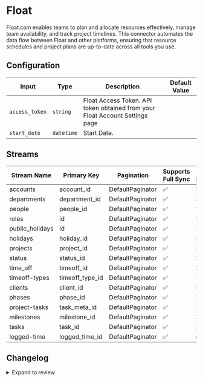 # Float
Float.com enables teams to plan and allocate resources effectively, manage team availability, and track project timelines. This connector automates the data flow between Float and other platforms, ensuring that resource schedules and project plans are up-to-date across all tools you use.

## Configuration

| Input | Type | Description | Default Value |
|-------|------|-------------|---------------|
| `access_token` | `string` | Float Access Token. API token obtained from your Float Account Settings page |  |
| `start_date` | `datetime` | Start Date. | |

## Streams
| Stream Name | Primary Key | Pagination | Supports Full Sync | Supports Incremental |
|-------------|-------------|------------|---------------------|----------------------|
| accounts | account_id | DefaultPaginator | ✅ |  ❌  |
| departments | department_id | DefaultPaginator | ✅ |  ❌  |
| people | people_id | DefaultPaginator | ✅ |  ❌  |
| roles | id | DefaultPaginator | ✅ |  ❌  |
| public_holidays | id | DefaultPaginator | ✅ |  ❌  |
| holidays | holiday_id | DefaultPaginator | ✅ |  ❌  |
| projects | project_id | DefaultPaginator | ✅ |  ❌  |
| status | status_id | DefaultPaginator | ✅ |  ❌  |
| time_off | timeoff_id | DefaultPaginator | ✅ |  ❌  |
| timeoff-types | timeoff_type_id | DefaultPaginator | ✅ |  ❌  |
| clients | client_id | DefaultPaginator | ✅ |  ❌  |
| phases | phase_id | DefaultPaginator | ✅ |  ❌  |
| project-tasks | task_meta_id | DefaultPaginator | ✅ |  ❌  |
| milestones | milestone_id | DefaultPaginator | ✅ |  ❌  |
| tasks | task_id | DefaultPaginator | ✅ |  ❌  |
| logged-time | logged_time_id | DefaultPaginator | ✅ |  ✅  |

## Changelog

<details>
  <summary>Expand to review</summary>

| Version          | Date              | Pull Request | Subject        |
|------------------|-------------------|--------------|----------------|
| 0.0.33 | 2025-09-30 | [66770](https://github.com/airbytehq/airbyte/pull/66770) | Update dependencies |
| 0.0.32 | 2025-09-24 | [65798](https://github.com/airbytehq/airbyte/pull/65798) | Update dependencies |
| 0.0.31 | 2025-08-23 | [65301](https://github.com/airbytehq/airbyte/pull/65301) | Update dependencies |
| 0.0.30 | 2025-08-09 | [64776](https://github.com/airbytehq/airbyte/pull/64776) | Update dependencies |
| 0.0.29 | 2025-08-02 | [64370](https://github.com/airbytehq/airbyte/pull/64370) | Update dependencies |
| 0.0.28 | 2025-07-26 | [63937](https://github.com/airbytehq/airbyte/pull/63937) | Update dependencies |
| 0.0.27 | 2025-07-19 | [63595](https://github.com/airbytehq/airbyte/pull/63595) | Update dependencies |
| 0.0.26 | 2025-07-17 | [63315](https://github.com/airbytehq/airbyte/pull/63315) | source-float contribution from cvd |
| 0.0.25 | 2025-07-12 | [63025](https://github.com/airbytehq/airbyte/pull/63025) | Update dependencies |
| 0.0.24 | 2025-07-05 | [62759](https://github.com/airbytehq/airbyte/pull/62759) | Update dependencies |
| 0.0.23 | 2025-06-28 | [62314](https://github.com/airbytehq/airbyte/pull/62314) | Update dependencies |
| 0.0.22 | 2025-06-21 | [61955](https://github.com/airbytehq/airbyte/pull/61955) | Update dependencies |
| 0.0.21 | 2025-06-14 | [60401](https://github.com/airbytehq/airbyte/pull/60401) | Update dependencies |
| 0.0.20 | 2025-05-10 | [59937](https://github.com/airbytehq/airbyte/pull/59937) | Update dependencies |
| 0.0.19 | 2025-05-03 | [58908](https://github.com/airbytehq/airbyte/pull/58908) | Update dependencies |
| 0.0.18 | 2025-04-19 | [57837](https://github.com/airbytehq/airbyte/pull/57837) | Update dependencies |
| 0.0.17 | 2025-04-05 | [57258](https://github.com/airbytehq/airbyte/pull/57258) | Update dependencies |
| 0.0.16 | 2025-03-29 | [56533](https://github.com/airbytehq/airbyte/pull/56533) | Update dependencies |
| 0.0.15 | 2025-03-22 | [55942](https://github.com/airbytehq/airbyte/pull/55942) | Update dependencies |
| 0.0.14 | 2025-03-08 | [55330](https://github.com/airbytehq/airbyte/pull/55330) | Update dependencies |
| 0.0.13 | 2025-03-01 | [54994](https://github.com/airbytehq/airbyte/pull/54994) | Update dependencies |
| 0.0.12 | 2025-02-22 | [54402](https://github.com/airbytehq/airbyte/pull/54402) | Update dependencies |
| 0.0.11 | 2025-02-15 | [53710](https://github.com/airbytehq/airbyte/pull/53710) | Update dependencies |
| 0.0.10 | 2025-02-08 | [53364](https://github.com/airbytehq/airbyte/pull/53364) | Update dependencies |
| 0.0.9 | 2025-02-01 | [52797](https://github.com/airbytehq/airbyte/pull/52797) | Update dependencies |
| 0.0.8 | 2025-01-25 | [52377](https://github.com/airbytehq/airbyte/pull/52377) | Update dependencies |
| 0.0.7 | 2025-01-18 | [51647](https://github.com/airbytehq/airbyte/pull/51647) | Update dependencies |
| 0.0.6 | 2025-01-11 | [51067](https://github.com/airbytehq/airbyte/pull/51067) | Update dependencies |
| 0.0.5 | 2024-12-28 | [50552](https://github.com/airbytehq/airbyte/pull/50552) | Update dependencies |
| 0.0.4 | 2024-12-21 | [50033](https://github.com/airbytehq/airbyte/pull/50033) | Update dependencies |
| 0.0.3 | 2024-12-14 | [49476](https://github.com/airbytehq/airbyte/pull/49476) | Update dependencies |
| 0.0.2 | 2024-12-12 | [48211](https://github.com/airbytehq/airbyte/pull/48211) | Update dependencies |
| 0.0.1 | 2024-10-23 | | Initial release by [@bala-ceg](https://github.com/bala-ceg) via Connector Builder |

</details>
